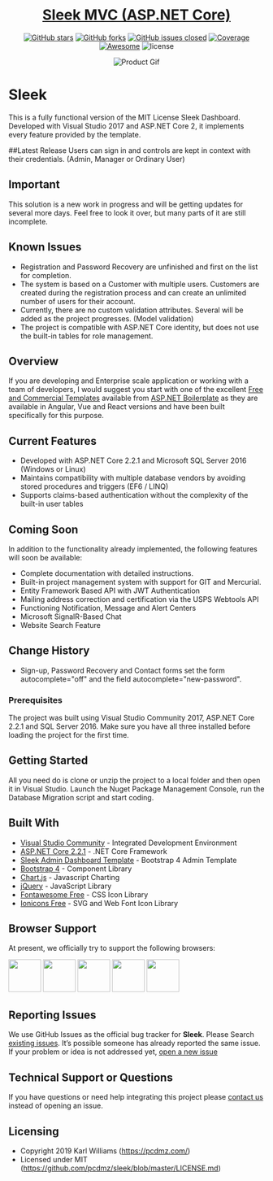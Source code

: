 <div align="center">

# <a href="https://pcdmz.com/" target="_blank" rel="noopener noreferrer">Sleek MVC (ASP.NET Core)</a>

</div>

<div align="center">

[![GitHub stars](https://img.shields.io/github/stars/pcdmz/one.svg?color="brightgreen"&style=flat-square)](https://github.com/pcdmz/sleek/stargazers)
[![GitHub forks](https://img.shields.io/github/forks/pcdmz/one.svg?color="success"&style=flat-square)](https://github.com/pcdmz/sleek/network)
[![GitHub issues closed](https://img.shields.io/github/issues-closed-raw/pcdmz/sleek.svg?color="orange"&style=flat-square)]() 
<a href="https://coveralls.io/github/chartjs/Chart.js?branch=master"><img src="https://img.shields.io/coveralls/chartjs/Chart.js.svg?&style=flat-square&maxAge=600" alt="Coverage"></a>
<a href="https://github.com/chartjs/awesome"><img src="https://awesome.re/badge-flat2.svg?&style=flat-square" alt="Awesome"></a>
![license](https://img.shields.io/badge/license-MIT-blue.svg?&style=flat-square)

</div>

<div align="center">

![Product Gif](/admin/assets/images/sleek.gif)

</div>

# Sleek
This is a fully functional version of the MIT License Sleek Dashboard. Developed with Visual Studio 2017 and ASP.NET Core 2, it implements every feature provided by the template.

##Latest Release
Users can sign in and controls are kept in context with their credentials. (Admin, Manager or Ordinary User)

## Important

This solution is a new work in progress and will be getting updates for several more days. Feel free to look it over, but many parts of it are still incomplete.

## Known Issues

* Registration and Password Recovery are unfinished and first on the list for completion.
* The system is based on a Customer with multiple users. Customers are created during the registration process and can create an unlimited number of users for their account.
* Currently, there are no custom validation attributes. Several will be added as the project progresses. (Model validation)
* The project is compatible with ASP.NET Core identity, but does not use the built-in tables for role management.

## Overview

If you are developing and Enterprise scale application or working with a team of developers, I would suggest you start with one of the excellent [Free and Commercial Templates](https://aspnetboilerplate.com/Templates) available from [ASP.NET Boilerplate](https://aspnetboilerplate.com) as they are available in Angular, Vue and React versions and have been built specifically for this purpose.

## Current Features

* Developed with ASP.NET Core 2.2.1 and Microsoft SQL Server 2016 (Windows or Linux)
* Maintains compatibility with multiple database vendors by avoiding stored procedures and triggers (EF6 / LINQ)
* Supports claims-based authentication without the complexity of the built-in user tables

## Coming Soon

In addition to the functionality already implemented, the following features will soon be available:

* Complete documentation with detailed instructions.
* Built-in project management system with support for GIT and Mercurial.
* Entity Framework Based API with JWT Authentication
* Mailing address correction and certification via the USPS Webtools API
* Functioning Notification, Message and Alert Centers
* Microsoft SignalR-Based Chat
* Website Search Feature

## Change History

* Sign-up, Password Recovery and Contact forms set the form autocomplete="off" and the field autocomplete="new-password".

### Prerequisites

The project was built using Visual Studio Community 2017, ASP.NET Core 2.2.1 and SQL Server 2016. Make sure you have all three installed before loading the project for the first time.

## Getting Started

All you need do is clone or unzip the project to a local folder and then open it in Visual Studio. Launch the Nuget Package Management Console, run the Database Migration script and start coding.

## Built With

* [Visual Studio Community](https://visualstudio.microsoft.com/) - Integrated Development Environment
* [ASP.NET Core 2.2.1](https://docs.microsoft.com/en-us/aspnet/?view=aspnetcore-2.2) - .NET Core Framework
* [Sleek Admin Dashboard Template](https://github.com/tafcoder/sleek-dashboard) - Bootstrap 4 Admin Template
* [Bootstrap 4](https://getbootstrap.com/) - Component Library
* [Chart.js](https://www.chartjs.org/) - Javascript Charting
* [jQuery](https://jquery.com/) - JavaScript Library
* [Fontawesome Free](https://rometools.github.io/rome/) - CSS Icon Library
* [Ionicons Free](https://github.com/ionic-team/ionicons) - SVG and Web Font Icon Library

## Browser Support

At present, we officially try to support the following browsers:

<img src="/sleek/sleek/wwwroot/assets/img/github/chrome.png" width="64" height="64"> <img src="/sleek/sleek/wwwroot/assets/img/github/firefox.png" width="64" height="64"> <img src="/sleek/sleek/wwwroot/assets/img/github/edge.png" width="64" height="64"> <img src="/sleek/sleek/wwwroot/assets/img/github/safari.png" width="64" height="64"> <img src="/sleek/sleek/wwwroot/assets/img/github/opera.png" width="64" height="64">

## Reporting Issues

We use GitHub Issues as the official bug tracker for **Sleek**. Please Search [existing issues](https://github.com/pcdmz/sleek/issues). It’s possible someone has already reported the same issue.
If your problem or idea is not addressed yet, [open a new issue](https://github.com/pcdmz/sleek/issues)

## Technical Support or Questions

If you have questions or need help integrating this project please [contact us](mailto:admin@pcdmz.com) instead of opening an issue.

## Licensing

- Copyright 2019 Karl Williams (https://pcdmz.com/)
- Licensed under MIT (https://github.com/pcdmz/sleek/blob/master/LICENSE.md)
